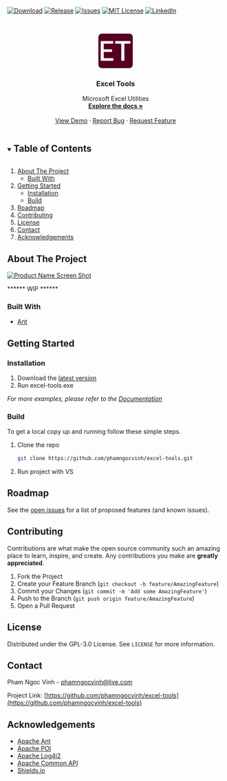 <!--
*** Thanks for checking out the Best-README-Template. If you have a suggestion
*** that would make this better, please fork the repo and create a pull request
*** or simply open an issue with the tag "enhancement".
*** Thanks again! Now go create something AMAZING! :D
***
***
***
*** To avoid retyping too much info. Do a search and replace for the following:
*** github_username, repo_name, twitter_handle, email, project_title, project_description
-->



<!-- PROJECT SHIELDS -->
<!--
*** I'm using markdown "reference style" links for readability.
*** Reference links are enclosed in brackets [ ] instead of parentheses ( ).
*** See the bottom of this document for the declaration of the reference variables
*** for contributors-url, forks-url, etc. This is an optional, concise syntax you may use.
*** https://www.markdownguide.org/basic-syntax/#reference-style-links
-->
[![Download][download-shield]][download-url]
[![Release][release-shield]][release-url]
[![Issues][issues-shield]][issues-url]
[![MIT License][license-shield]][license-url]
[![LinkedIn][linkedin-shield]][linkedin-url]


<!-- PROJECT LOGO -->
<br />
<p align="center">
  <a href="https://github.com/phamngocvinh/excel-tools">
    <img src="images/icon-192x192.png" alt="Logo" width="80" height="80">
  </a>

  <h3 align="center">Excel Tools</h3>

  <p align="center">
    Microsoft Excel Utilities
    <br />
    <a href="https://github.com/phamngocvinh/excel-tools"><strong>Explore the docs »</strong></a>
    <br />
    <br />
    <a href="https://github.com/phamngocvinh/excel-tools">View Demo</a>
    ·
    <a href="https://github.com/phamngocvinh/excel-tools/issues">Report Bug</a>
    ·
    <a href="https://github.com/phamngocvinh/excel-tools/issues">Request Feature</a>
  </p>
</p>



<!-- TABLE OF CONTENTS -->
<details open="open">
  <summary><h2 style="display: inline-block">Table of Contents</h2></summary>
  <ol>
    <li>
      <a href="#about-the-project">About The Project</a>
      <ul>
        <li><a href="#built-with">Built With</a></li>
      </ul>
    </li>
    <li>
      <a href="#getting-started">Getting Started</a>
      <ul>
        <li><a href="#installation">Installation</a></li>
        <li><a href="#build">Build</a></li>
      </ul>
    </li>
    <li><a href="#roadmap">Roadmap</a></li>
    <li><a href="#contributing">Contributing</a></li>
    <li><a href="#license">License</a></li>
    <li><a href="#contact">Contact</a></li>
    <li><a href="#acknowledgements">Acknowledgements</a></li>
  </ol>
</details>



<!-- ABOUT THE PROJECT -->
## About The Project

[![Product Name Screen Shot][product-screenshot]](https://example.com)

****** WIP ******

### Built With

* [Ant](https://ant.apache.org/)


<!-- GETTING STARTED -->
## Getting Started

<!-- Installation -->
### Installation

1. Download the [latest version](https://github.com/phamngocvinh/excel-tools/releases/latest)
2. Run excel-tools.exe

_For more examples, please refer to the [Documentation](https://github.com/phamngocvinh/excel-tools/wiki)_

<!-- Build -->
### Build

To get a local copy up and running follow these simple steps.

1. Clone the repo
   ```sh
   git clone https://github.com/phamngocvinh/excel-tools.git
   ```
2. Run project with VS



<!-- ROADMAP -->
## Roadmap

See the [open issues](https://github.com/phamngocvinh/excel-tools/issues) for a list of proposed features (and known issues).



<!-- CONTRIBUTING -->
## Contributing

Contributions are what make the open source community such an amazing place to learn, inspire, and create. Any contributions you make are **greatly appreciated**.

1. Fork the Project
2. Create your Feature Branch (`git checkout -b feature/AmazingFeature`)
3. Commit your Changes (`git commit -m 'Add some AmazingFeature'`)
4. Push to the Branch (`git push origin feature/AmazingFeature`)
5. Open a Pull Request



<!-- LICENSE -->
## License

Distributed under the GPL-3.0 License. See `LICENSE` for more information.



<!-- CONTACT -->
## Contact

Pham Ngoc Vinh - phamngocvinh@live.com

Project Link: [https://github.com/phamngocvinh/excel-tools](https://github.com/phamngocvinh/excel-tools)



<!-- ACKNOWLEDGEMENTS -->
## Acknowledgements

* [Apache Ant](https://ant.apache.org/)
* [Apache POI](https://poi.apache.org/)
* [Apache Log4j2](https://logging.apache.org/log4j/2.x/)
* [Apache Common API](https://www.apache.org/)
* [Shields.io](https://shields.io)


<!-- MARKDOWN LINKS & IMAGES -->
<!-- https://www.markdownguide.org/basic-syntax/#reference-style-links -->
[download-shield]: https://img.shields.io/github/downloads/phamngocvinh/excel-tools/total?color=Green&style=for-the-badge
[download-url]: https://github.com/phamngocvinh/excel-tools/releases/latest
[release-shield]: https://img.shields.io/github/v/release/phamngocvinh/excel-tools?style=for-the-badge
[release-url]: https://github.com/phamngocvinh/excel-tools/releases/latest
[issues-shield]: https://img.shields.io/github/issues/phamngocvinh/excel-tools?style=for-the-badge
[issues-url]: https://github.com/phamngocvinh/excel-tools/issues
[license-shield]: https://img.shields.io/github/license/phamngocvinh/excel-tools?style=for-the-badge
[license-url]: https://github.com/phamngocvinh/excel-tools/blob/master/LICENSE
[linkedin-shield]: https://img.shields.io/badge/-LinkedIn-black.svg?style=for-the-badge&logo=linkedin&colorB=555
[linkedin-url]: https://linkedin.com/in/phamngocvinh
[product-screenshot]: images/screenshot.jpg
